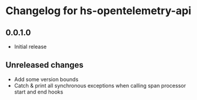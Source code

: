 # Changelog for hs-opentelemetry-api

## 0.0.1.0

- Initial release

## Unreleased changes

- Add some version bounds
- Catch & print all synchronous exceptions when calling span processor
  start and end hooks